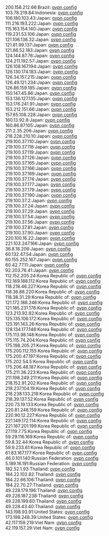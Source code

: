 200.158.212.66:Brazil: [ovpn config](vpn/200_158_212_66.ovpn)  
103.78.219.84:Indonesia: [ovpn config](vpn/103_78_219_84.ovpn)  
106.180.103.43:Japan: [ovpn config](vpn/106_180_103_43.ovpn)  
111.216.193.222:Japan: [ovpn config](vpn/111_216_193_222.ovpn)  
115.163.154.140:Japan: [ovpn config](vpn/115_163_154_140.ovpn)  
119.231.53.106:Japan: [ovpn config](vpn/119_231_53_106.ovpn)  
121.106.136.32:Japan: [ovpn config](vpn/121_106_136_32.ovpn)  
121.81.99.137:Japan: [ovpn config](vpn/121_81_99_137.ovpn)  
121.86.52.183:Japan: [ovpn config](vpn/121_86_52_183.ovpn)  
124.144.87.76:Japan: [ovpn config](vpn/124_144_87_76.ovpn)  
124.211.192.57:Japan: [ovpn config](vpn/124_211_192_57.ovpn)  
126.108.167.194:Japan: [ovpn config](vpn/126_108_167_194.ovpn)  
126.130.174.183:Japan: [ovpn config](vpn/126_130_174_183.ovpn)  
126.34.157.215:Japan: [ovpn config](vpn/126_34_157_215.ovpn)  
126.49.121.234:Japan: [ovpn config](vpn/126_49_121_234.ovpn)  
126.86.159.185:Japan: [ovpn config](vpn/126_86_159_185.ovpn)  
150.147.45.86:Japan: [ovpn config](vpn/150_147_45_86.ovpn)  
153.136.127.135:Japan: [ovpn config](vpn/153_136_127_135.ovpn)  
153.176.241.91:Japan: [ovpn config](vpn/153_176_241_91.ovpn)  
153.212.151.66:Japan: [ovpn config](vpn/153_212_151_66.ovpn)  
157.65.108.228:Japan: [ovpn config](vpn/157_65_108_228.ovpn)  
160.13.92.8:Japan: [ovpn config](vpn/160_13_92_8.ovpn)  
160.86.87.105:Japan: [ovpn config](vpn/160_86_87_105.ovpn)  
211.2.35.206:Japan: [ovpn config](vpn/211_2_35_206.ovpn)  
218.228.210.10:Japan: [ovpn config](vpn/218_228_210_10.ovpn)  
219.100.37.110:Japan: [ovpn config](vpn/219_100_37_110.ovpn)  
219.100.37.118:Japan: [ovpn config](vpn/219_100_37_118.ovpn)  
219.100.37.119:Japan: [ovpn config](vpn/219_100_37_119.ovpn)  
219.100.37.126:Japan: [ovpn config](vpn/219_100_37_126.ovpn)  
219.100.37.165:Japan: [ovpn config](vpn/219_100_37_165.ovpn)  
219.100.37.166:Japan: [ovpn config](vpn/219_100_37_166.ovpn)  
219.100.37.169:Japan: [ovpn config](vpn/219_100_37_169.ovpn)  
219.100.37.174:Japan: [ovpn config](vpn/219_100_37_174.ovpn)  
219.100.37.177:Japan: [ovpn config](vpn/219_100_37_177.ovpn)  
219.100.37.179:Japan: [ovpn config](vpn/219_100_37_179.ovpn)  
219.100.37.190:Japan: [ovpn config](vpn/219_100_37_190.ovpn)  
219.100.37.2:Japan: [ovpn config](vpn/219_100_37_2.ovpn)  
219.100.37.24:Japan: [ovpn config](vpn/219_100_37_24.ovpn)  
219.100.37.29:Japan: [ovpn config](vpn/219_100_37_29.ovpn)  
219.100.37.54:Japan: [ovpn config](vpn/219_100_37_54.ovpn)  
219.100.37.56:Japan: [ovpn config](vpn/219_100_37_56.ovpn)  
219.100.37.81:Japan: [ovpn config](vpn/219_100_37_81.ovpn)  
219.100.37.90:Japan: [ovpn config](vpn/219_100_37_90.ovpn)  
220.100.16.22:Japan: [ovpn config](vpn/220_100_16_22.ovpn)  
221.103.247.166:Japan: [ovpn config](vpn/221_103_247_166.ovpn)  
36.8.18.206:Japan: [ovpn config](vpn/36_8_18_206.ovpn)  
60.132.47.54:Japan: [ovpn config](vpn/60_132_47_54.ovpn)  
60.155.252.167:Japan: [ovpn config](vpn/60_155_252_167.ovpn)  
60.42.77.11:Japan: [ovpn config](vpn/60_42_77_11.ovpn)  
92.203.76.41:Japan: [ovpn config](vpn/92_203_76_41.ovpn)  
112.152.205.24:Korea Republic of: [ovpn config](vpn/112_152_205_24.ovpn)  
112.169.188.112:Korea Republic of: [ovpn config](vpn/112_169_188_112.ovpn)  
118.218.46.227:Korea Republic of: [ovpn config](vpn/118_218_46_227.ovpn)  
118.36.88.220:Korea Republic of: [ovpn config](vpn/118_36_88_220.ovpn)  
118.38.31.29:Korea Republic of: [ovpn config](vpn/118_38_31_29.ovpn)  
121.172.188.246:Korea Republic of: [ovpn config](vpn/121_172_188_246.ovpn)  
121.185.231.176:Korea Republic of: [ovpn config](vpn/121_185_231_176.ovpn)  
123.213.92.82:Korea Republic of: [ovpn config](vpn/123_213_92_82.ovpn)  
125.135.106.172:Korea Republic of: [ovpn config](vpn/125_135_106_172.ovpn)  
125.191.143.26:Korea Republic of: [ovpn config](vpn/125_191_143_26.ovpn)  
128.134.177.148:Korea Republic of: [ovpn config](vpn/128_134_177_148.ovpn)  
175.113.98.148:Korea Republic of: [ovpn config](vpn/175_113_98_148.ovpn)  
175.115.74.204:Korea Republic of: [ovpn config](vpn/175_115_74_204.ovpn)  
175.198.205.21:Korea Republic of: [ovpn config](vpn/175_198_205_21.ovpn)  
175.200.112.155:Korea Republic of: [ovpn config](vpn/175_200_112_155.ovpn)  
175.200.47.197:Korea Republic of: [ovpn config](vpn/175_200_47_197.ovpn)  
175.202.54.5:Korea Republic of: [ovpn config](vpn/175_202_54_5.ovpn)  
175.206.48.187:Korea Republic of: [ovpn config](vpn/175_206_48_187.ovpn)  
175.211.36.223:Korea Republic of: [ovpn config](vpn/175_211_36_223.ovpn)  
211.198.249.211:Korea Republic of: [ovpn config](vpn/211_198_249_211.ovpn)  
218.152.91.202:Korea Republic of: [ovpn config](vpn/218_152_91_202.ovpn)  
218.237.104.19:Korea Republic of: [ovpn config](vpn/218_237_104_19.ovpn)  
218.238.133.218:Korea Republic of: [ovpn config](vpn/218_238_133_218.ovpn)  
218.39.137.52:Korea Republic of: [ovpn config](vpn/218_39_137_52.ovpn)  
220.73.19.133:Korea Republic of: [ovpn config](vpn/220_73_19_133.ovpn)  
220.81.248.159:Korea Republic of: [ovpn config](vpn/220_81_248_159.ovpn)  
220.90.12.227:Korea Republic of: [ovpn config](vpn/220_90_12_227.ovpn)  
221.149.172.114:Korea Republic of: [ovpn config](vpn/221_149_172_114.ovpn)  
221.167.201.199:Korea Republic of: [ovpn config](vpn/221_167_201_199.ovpn)  
27.119.7.75:Korea Republic of: [ovpn config](vpn/27_119_7_75.ovpn)  
59.29.116.169:Korea Republic of: [ovpn config](vpn/59_29_116_169.ovpn)  
59.8.32.44:Korea Republic of: [ovpn config](vpn/59_8_32_44.ovpn)  
59.9.233.61:Korea Republic of: [ovpn config](vpn/59_9_233_61.ovpn)  
61.83.167.177:Korea Republic of: [ovpn config](vpn/61_83_167_177.ovpn)  
46.0.101.140:Russian Federation: [ovpn config](vpn/46_0_101_140.ovpn)  
5.189.16.191:Russian Federation: [ovpn config](vpn/5_189_16_191.ovpn)  
182.52.1.93:Thailand: [ovpn config](vpn/182_52_1_93.ovpn)  
184.22.102.82:Thailand: [ovpn config](vpn/184_22_102_82.ovpn)  
184.22.66.106:Thailand: [ovpn config](vpn/184_22_66_106.ovpn)  
184.22.70.27:Thailand: [ovpn config](vpn/184_22_70_27.ovpn)  
49.228.179.196:Thailand: [ovpn config](vpn/49_228_179_196.ovpn)  
49.228.187.238:Thailand: [ovpn config](vpn/49_228_187_238.ovpn)  
49.228.199.60:Thailand: [ovpn config](vpn/49_228_199_60.ovpn)  
49.228.43.40:Thailand: [ovpn config](vpn/49_228_43_40.ovpn)  
143.198.93.91:United States: [ovpn config](vpn/143_198_93_91.ovpn)  
173.198.248.39:United States: [ovpn config](vpn/173_198_248_39.ovpn)  
42.117.159.219:Viet Nam: [ovpn config](vpn/42_117_159_219.ovpn)  
42.119.157.29:Viet Nam: [ovpn config](vpn/42_119_157_29.ovpn)  
